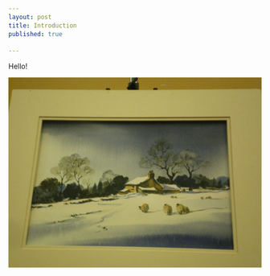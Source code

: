```yaml
---
layout: post
title: Introduction
published: true

---
```


Hello!

![](assets/2016-01-03-introduction-beb08e91.JPG)
